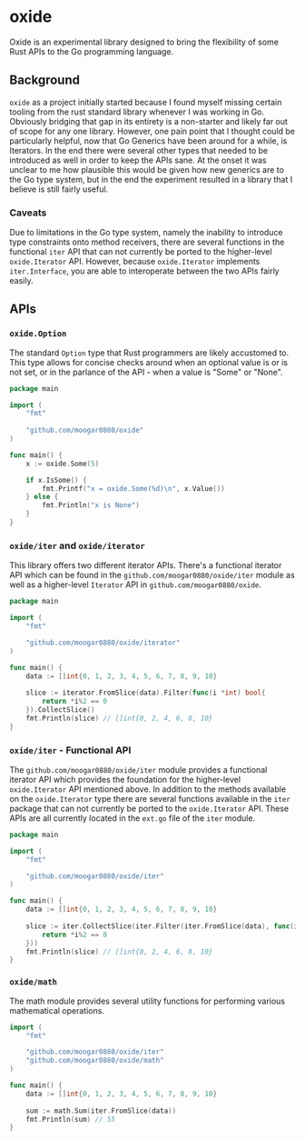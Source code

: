 # oxide

Oxide is an experimental library designed to bring the flexibility of some Rust
APIs to the Go programming language.

## Background

`oxide` as a project initially started because I found myself missing certain
tooling from the rust standard library whenever I was working in Go. Obviously
bridging that gap in its entirety is a non-starter and likely far out of scope 
for any one library. However, one pain point that I thought could be 
particularly helpful, now that Go Generics have been around for a while, is 
Iterators. In the end there were several other types that needed to be 
introduced as well in order to keep the APIs sane. At the onset it was unclear 
to me how plausible this would be given how new generics are to the Go type 
system, but in the end the experiment resulted in a library that I believe is
still fairly useful.

### Caveats

Due to limitations in the Go type system, namely the inability to introduce
type constraints onto method receivers, there are several functions in the
functional `iter` API that can not currently be ported to the higher-level 
`oxide.Iterator` API. However, because `oxide.Iterator` implements 
`iter.Interface`, you are able to interoperate between the two APIs fairly 
easily.

## APIs

### `oxide.Option`

The standard `Option` type that Rust programmers are likely accustomed to. This
type allows for concise checks around when an optional value is or is not set,
or in the parlance of the API - when a value is "Some" or "None".

```go
package main

import (
	"fmt"
	
	"github.com/moogar0880/oxide"
)

func main() {
	x := oxide.Some(5)

	if x.IsSome() {
		fmt.Printf("x = oxide.Some(%d)\n", x.Value())
	} else {
		fmt.Println("x is None")
	}
}
```

### `oxide/iter` and `oxide/iterator`

This library offers two different iterator APIs. There's a functional iterator
API which can be found in the `github.com/moogar0880/oxide/iter` module as well
as a higher-level `Iterator` API in `github.com/moogar0880/oxide`.

```go
package main

import (
	"fmt"

	"github.com/moogar0880/oxide/iterator"
)

func main() {
	data := []int{0, 1, 2, 3, 4, 5, 6, 7, 8, 9, 10}
    
	slice := iterator.FromSlice(data).Filter(func(i *int) bool{
		return *i%2 == 0
	}).CollectSlice()
	fmt.Println(slice) // []int{0, 2, 4, 6, 8, 10}
}
```

### `oxide/iter` - Functional API 

The `github.com/moogar0880/oxide/iter` module provides a functional iterator API
which provides the foundation for the higher-level `oxide.Iterator` API 
mentioned above. In addition to the methods available on the `oxide.Iterator` 
type there are several functions available in the `iter` package that can not
currently be ported to the `oxide.Iterator` API. These APIs are all currently
located in the `ext.go` file of the `iter` module.

```go
package main

import (
	"fmt"

	"github.com/moogar0880/oxide/iter"
)

func main() {
	data := []int{0, 1, 2, 3, 4, 5, 6, 7, 8, 9, 10}
    
	slice := iter.CollectSlice(iter.Filter(iter.FromSlice(data), func(i *int) bool{
		return *i%2 == 0
	}))
	fmt.Println(slice) // []int{0, 2, 4, 6, 8, 10}
}
```

### `oxide/math`

The math module provides several utility functions for performing various 
mathematical operations.

```go
import (
	"fmt"

	"github.com/moogar0880/oxide/iter"
	"github.com/moogar0880/oxide/math"
)

func main() {
	data := []int{0, 1, 2, 3, 4, 5, 6, 7, 8, 9, 10}
	
	sum := math.Sum(iter.FromSlice(data))
	fmt.Println(sum) // 55
}
```
